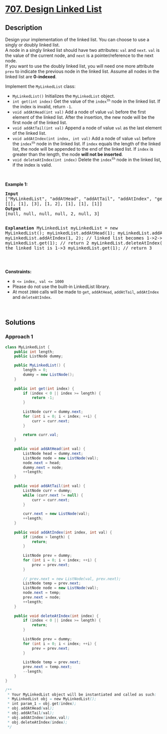 # [707. Design Linked List](https://leetcode.com/problems/design-linked-list)

## Description

<p>Design your implementation of the linked list. You can choose to use a singly or doubly linked list.<br />
A node in a singly linked list should have two attributes: <code>val</code> and <code>next</code>. <code>val</code> is the value of the current node, and <code>next</code> is a pointer/reference to the next node.<br />
If you want to use the doubly linked list, you will need one more attribute <code>prev</code> to indicate the previous node in the linked list. Assume all nodes in the linked list are <strong>0-indexed</strong>.</p>

<p>Implement the <code>MyLinkedList</code> class:</p>

<ul>
    <li><code>MyLinkedList()</code> Initializes the <code>MyLinkedList</code> object.</li>
    <li><code>int get(int index)</code> Get the value of the <code>index<sup>th</sup></code> node in the linked list. If the index is invalid, return <code>-1</code>.</li>
    <li><code>void addAtHead(int val)</code> Add a node of value <code>val</code> before the first element of the linked list. After the insertion, the new node will be the first node of the linked list.</li>
    <li><code>void addAtTail(int val)</code> Append a node of value <code>val</code> as the last element of the linked list.</li>
    <li><code>void addAtIndex(int index, int val)</code> Add a node of value <code>val</code> before the <code>index<sup>th</sup></code> node in the linked list. If <code>index</code> equals the length of the linked list, the node will be appended to the end of the linked list. If <code>index</code> is greater than the length, the node <strong>will not be inserted</strong>.</li>
    <li><code>void deleteAtIndex(int index)</code> Delete the <code>index<sup>th</sup></code> node in the linked list, if the index is valid.</li>
</ul>
<p>&nbsp;</p>

<p><strong class="example">Example 1:</strong></p>
<pre>
<strong>Input</strong>
[&quot;MyLinkedList&quot;, &quot;addAtHead&quot;, &quot;addAtTail&quot;, &quot;addAtIndex&quot;, &quot;get&quot;, &quot;deleteAtIndex&quot;, &quot;get&quot;]
[[], [1], [3], [1, 2], [1], [1], [1]]
<strong>Output</strong>
[null, null, null, null, 2, null, 3]

<strong>Explanation</strong>
MyLinkedList myLinkedList = new MyLinkedList();
myLinkedList.addAtHead(1);
myLinkedList.addAtTail(3);
myLinkedList.addAtIndex(1, 2);    // linked list becomes 1-&gt;2-&gt;3
myLinkedList.get(1);              // return 2
myLinkedList.deleteAtIndex(1);    // now the linked list is 1-&gt;3
myLinkedList.get(1);              // return 3
</pre>
<p>&nbsp;</p>

<p><strong>Constraints:</strong></p>
<ul>
    <li><code>0 &lt;= index, val &lt;= 1000</code></li>
    <li>Please do not use the built-in LinkedList library.</li>
    <li>At most <code>2000</code> calls will be made to <code>get</code>, <code>addAtHead</code>, <code>addAtTail</code>, <code>addAtIndex</code> and <code>deleteAtIndex</code>.</li>
</ul>
<p>&nbsp;</p>

## Solutions

### **Approach 1**

```java
class MyLinkedList {
    public int length;
    public ListNode dummy;

    public MyLinkedList() {
        length = 0;
        dummy = new ListNode();
    }
    
    public int get(int index) {
        if (index < 0 || index >= length) {
            return -1;
        }
        
        ListNode curr = dummy.next;
        for (int i = 0; i < index; ++i) {
            curr = curr.next;
        }
        
        return curr.val;
    }
    
    public void addAtHead(int val) {
        ListNode head = dummy.next;
        ListNode node = new ListNode(val);
        node.next = head;
        dummy.next = node;
        ++length;
    }
    
    public void addAtTail(int val) {
        ListNode curr = dummy;
        while (curr.next != null) {
            curr = curr.next;
        }
        
        curr.next = new ListNode(val);
        ++length;
    }
    
    public void addAtIndex(int index, int val) {
        if (index > length) {
            return;
        }
        
        ListNode prev = dummy;
        for (int i = 0; i < index; ++i) {
            prev = prev.next;
        }
        
        // prev.next = new ListNode(val, prev.next);
        ListNode temp = prev.next;
        ListNode node = new ListNode(val);
        node.next = temp;
        prev.next = node;
        ++length;
    }
    
    public void deleteAtIndex(int index) {
        if (index < 0 || index >= length) {
            return;
        }
        
        ListNode prev = dummy;
        for (int i = 0; i < index; ++i) {
            prev = prev.next;
        }
        
        ListNode temp = prev.next;
        prev.next = temp.next;
        --length;
    }
}

/**
 * Your MyLinkedList object will be instantiated and called as such:
 * MyLinkedList obj = new MyLinkedList();
 * int param_1 = obj.get(index);
 * obj.addAtHead(val);
 * obj.addAtTail(val);
 * obj.addAtIndex(index,val);
 * obj.deleteAtIndex(index);
 */
```

<!-- tabs:end -->